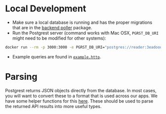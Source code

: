 # Local Development

- Make sure a local database is running and has the proper migrations that are in the [backend poller](../README.md) package.
- Run the Postgrest server (command works with Mac OSX, `PGRST_DB_URI` might need to be modified for other systems):

```sh
docker run --rm -p 3000:3000 -e PGRST_DB_URI="postgres://reader:3eadooor@host.docker.internal:5432/connext" -e PGRST_DB_SCHEMA="public" -e PGRST_DB_ANON_ROLE="query" postgrest/postgrest
```

- Example queries are found in [`example.http`](./example.http).

# Parsing

Postgrest returns JSON objects directly from the database. In most cases, you will want to convert these to a format that is used across our apps. We have some helper functions for this [here](../../../deployments/contracts/contracts/nomad-xapps/contracts/connext/ConnextHandler.sol). These should be used to parse the returned API results into more useful types.
